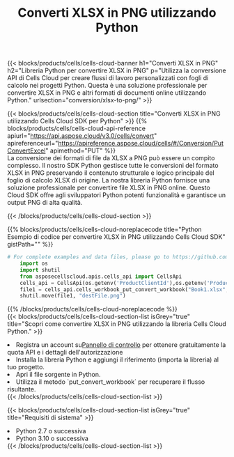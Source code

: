 ﻿---
title:  Converti XLSX in PNG utilizzando Python
description:  Utilizzando Aspose.Cells Cloud SDK per Python per convertire un file in formato XLSX in un file in formato PNG.
kwords: Excel, Convert XLSX to PNG, REST, Python
howto: How to convert XLSX to PNG using Aspose.Cells Cloud Python library.
---
{{< blocks/products/cells/cells-cloud-banner h1="Converti XLSX in PNG" h2="Libreria Python per convertire XLSX in PNG" p="Utilizza la conversione API di Cells Cloud per creare flussi di lavoro personalizzati con fogli di calcolo nei progetti Python. Questa è una soluzione professionale per convertire XLSX in PNG e altri formati di documenti online utilizzando Python." urlsection="conversion/xlsx-to-png/" >}}

{{< blocks/products/cells/cells-cloud-section title="Converti XLSX in PNG utilizzando Cells Cloud SDK per Python" >}}
{{% blocks/products/cells/cells-cloud-api-reference apiurl="https://api.aspose.cloud/v3.0/cells/convert" apireferenceurl="https://apireference.aspose.cloud/cells/#/Conversion/PutConvertExcel" apimethod="PUT" %}}
<br/>
La conversione dei formati di file da XLSX a PNG può essere un compito complesso. Il nostro SDK Python gestisce tutte le conversioni del formato XLSX in PNG preservando il contenuto strutturale e logico principale del foglio di calcolo XLSX di origine. La nostra libreria Python fornisce una soluzione professionale per convertire file XLSX in PNG online. Questo Cloud SDK offre agli sviluppatori Python potenti funzionalità e garantisce un output PNG di alta qualità.

{{< /blocks/products/cells/cells-cloud-section >}}

{{% blocks/products/cells/cells-cloud-noreplacecode title="Python Esempio di codice per convertire XLSX in PNG utilizzando Cells Cloud SDK" gistPath="" %}}
 
```python
# For complete examples and data files, please go to https://github.com/aspose-cells-cloud/aspose-cells-cloud-python/
    import os
    import shutil
    from asposecellscloud.apis.cells_api import CellsApi
    cells_api = CellsApi(os.getenv('ProductClientId'),os.getenv('ProductClientSecret'))
    file1 = cells_api.cells_workbook_put_convert_workbook("Book1.xlsx",format="png")
    shutil.move(file1, "destFile.png")     
```
 
{{% /blocks/products/cells/cells-cloud-noreplacecode %}}
<br/>
{{< blocks/products/cells/cells-cloud-section-list isGrey="true" title="Scopri come convertire XLSX in PNG utilizzando la libreria Cells Cloud Python." >}}
<li> Registra un account su<a href="https://dashboard.aspose.cloud/">Pannello di controllo</a> per ottenere gratuitamente la quota API e i dettagli dell'autorizzazione</li>
<li>Installa la libreria Python e aggiungi il riferimento (importa la libreria) al tuo progetto.</li>
<li>Apri il file sorgente in Python.</li>
<li>Utilizza il metodo `put_convert_workbook` per recuperare il flusso risultante.</li>
{{< /blocks/products/cells/cells-cloud-section-list >}}

{{< blocks/products/cells/cells-cloud-section-list isGrey="true" title="Requisiti di sistema" >}}
<li>Python 2.7 o successiva</li>
<li>Python 3.10 o successiva</li>
{{< /blocks/products/cells/cells-cloud-section-list >}}
